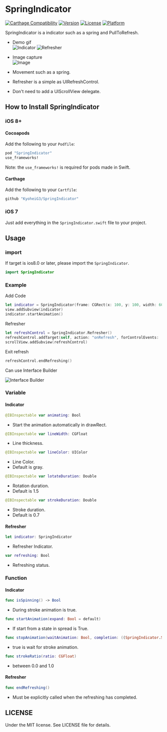 # SpringIndicator

[![Carthage Compatibility](https://img.shields.io/badge/carthage-✓-f2a77e.svg?style=flat)](https://github.com/Carthage/Carthage/)
[![Version](https://img.shields.io/cocoapods/v/SpringIndicator.svg?style=flat)](http://cocoadocs.org/docsets/SpringIndicator)
[![License](https://img.shields.io/cocoapods/l/SpringIndicator.svg?style=flat)](http://cocoadocs.org/docsets/SpringIndicator)
[![Platform](https://img.shields.io/cocoapods/p/SpringIndicator.svg?style=flat)](http://cocoadocs.org/docsets/SpringIndicator)

SpringIndicator is a indicator such as a spring and PullToRefresh.

* Demo gif  
![Indicator](https://github.com/KyoheiG3/assets/blob/master/SpringIndicator/indicator.gif)
![Refresher](https://github.com/KyoheiG3/assets/blob/master/SpringIndicator/refresher.gif)

* Image capture  
![Image](https://github.com/KyoheiG3/assets/blob/master/SpringIndicator/refresher.png)

* Movement such as a spring.
* Refresher is a simple as UIRefreshControl.
* Don't need to add a UIScrollView delegate.


## How to Install SpringIndicator

### iOS 8+

#### Cocoapods

Add the following to your `Podfile`:

```Ruby
pod "SpringIndicator"
use_frameworks!
```
Note: the `use_frameworks!` is required for pods made in Swift.

#### Carthage

Add the following to your `Cartfile`:

```Ruby
github "KyoheiG3/SpringIndicator"
```

### iOS 7

Just add everything in the `SpringIndicator.swift` file to your project.

## Usage

### import

If target is ios8.0 or later, please import the `SpringIndicator`.

```Swift
import SpringIndicator
```

### Example

Add Code

```swift
let indicator = SpringIndicator(frame: CGRect(x: 100, y: 100, width: 60, height: 60))
view.addSubview(indicator)
indicator.startAnimation()
```

Refresher

```swift
let refreshControl = SpringIndicator.Refresher()
refreshControl.addTarget(self, action: "onRefresh", forControlEvents: .ValueChanged)
scrollView.addSubview(refreshControl)
```

Exit refresh

```swift
refreshControl.endRefreshing()
```

Can use Interface Builder

![Interface Builder](https://github.com/KyoheiG3/assets/blob/master/SpringIndicator/interface_builder.png)


### Variable

#### Indicator

```Swift
@IBInspectable var animating: Bool
```
* Start the animation automatically in drawRect.

```Swift
@IBInspectable var lineWidth: CGFloat
```
* Line thickness.

```swift
@IBInspectable var lineColor: UIColor
```
* Line Color.
* Default is gray.

```swift
@IBInspectable var lotateDuration: Double
```
* Rotation duration.
* Default is 1.5

```swift
@IBInspectable var strokeDuration: Double
```
* Stroke duration.
* Default is 0.7

#### Refresher

```swift
let indicator: SpringIndicator
```
* Refresher Indicator.

```swift
var refreshing: Bool
```
* Refreshing status.


### Function

#### Indicator

```swift
func isSpinning() -> Bool
```
* During stroke animation is true.

```swift
func startAnimation(expand: Bool = default)
```
* If start from a state in spread is True.

```swift
func stopAnimation(waitAnimation: Bool, completion: ((SpringIndicator.SpringIndicator) -> Void)? = default)
```
* true is wait for stroke animation.

```swift
func strokeRatio(ratio: CGFloat)
```
* between 0.0 and 1.0

#### Refresher

```swift
func endRefreshing()
```
* Must be explicitly called when the refreshing has completed.

## LICENSE

Under the MIT license. See LICENSE file for details.
